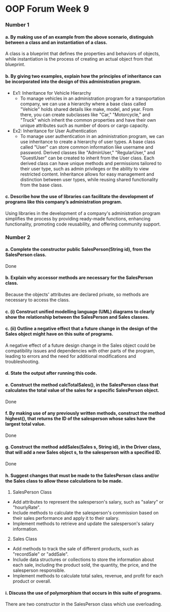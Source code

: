 # OOP Forum Week 9

### Number 1
#### a. By making use of an example from the above scenario, distinguish between a class and an instantiation of a class.
A class is a blueprint that defines the properties and behaviors of objects, while instantiation is the process of creating an actual object from that blueprint.

#### b. By giving two examples, explain how the principles of inheritance can be incorporated into the design of this administration program.
+ Ex1: Inheritance for Vehicle Hierarchy
  + To manage vehicles in an administration program for a transportation company, we can use a hierarchy where a base class called "Vehicle" holds shared details like make, model, and year. From there, you can create subclasses like "Car," "Motorcycle," and "Truck" which inherit the common properties and have their own unique attributes such as number of doors or cargo capacity.
+ Ex2: Inheritance for User Authentication
  + To manage user authentication in an administration program, we can use inheritance to create a hierarchy of user types. A base class called "User" can store common information like username and password. Derived classes like "AdminUser," "RegularUser," and "GuestUser" can be created to inherit from the User class. Each derived class can have unique methods and permissions tailored to their user type, such as admin privileges or the ability to view restricted content. Inheritance allows for easy management and distinction between user types, while reusing shared functionality from the base class.

#### c. Describe how the use of libraries can facilitate the development of programs like this company’s administration program.
Using libraries in the development of a company's administration program simplifies the process by providing ready-made functions, enhancing functionality, promoting code reusability, and offering community support.

### Number 2
#### a. Complete the constructor public SalesPerson(String id), from the SalesPerson class.
Done

#### b. Explain why accessor methods are necessary for the SalesPerson class.
Because the objects' attributes are declared private, so methods are necessary to access the class.

#### c. (i) Construct unified modelling language (UML) diagrams to clearly show the relationship between the SalesPerson and Sales classes.

#### c. (ii) Outline a negative effect that a future change in the design of the Sales object might have on this suite of programs.
A negative effect of a future design change in the Sales object could be compatibility issues and dependencies with other parts of the program, leading to errors and the need for additional modifications and troubleshooting.

#### d. State the output after running this code.

#### e. Construct the method calcTotalSales(), in the SalesPerson class that calculates the total value of the sales for a specific SalesPerson object.
Done

#### f. By making use of any previously written methods, construct the method highest(), that returns the ID of the salesperson whose sales have the largest total value.
Done

#### g. Construct the method addSales(Sales s, String id), in the Driver class, that will add a new Sales object s, to the salesperson with a specified ID.
Done

#### h. Suggest changes that must be made to the SalesPerson class and/or the Sales class to allow these calculations to be made. 
1. SalesPerson Class
+ Add attributes to represent the salesperson's salary, such as "salary" or "hourlyRate".
+ Include methods to calculate the salesperson's commission based on their sales performance and apply it to their salary.
+ Implement methods to retrieve and update the salesperson's salary information.
2. Sales Class
+ Add methods to track the sale of different products, such as "recordSale" or "addSale".
+ Include data structures or collections to store the information about each sale, including the product sold, the quantity, the price, and the salesperson responsible.
+ Implement methods to calculate total sales, revenue, and profit for each product or overall.

#### i. Discuss the use of polymorphism that occurs in this suite of programs.
There are two constructor in the SalesPerson class which use overloading.
